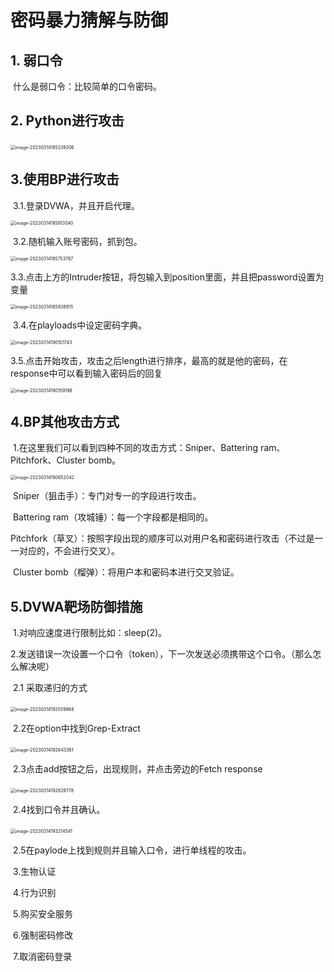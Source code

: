 # 密码暴力猜解与防御

  ## 	1. 弱口令

​			什么是弱口令：比较简单的口令密码。

##  	2. Python进行攻击		

​			<img src="C:\Users\DELL\AppData\Roaming\Typora\typora-user-images\image-20230314185339206.png" alt="image-20230314185339206" style="zoom:50%;" /> 

## 	3.使用BP进行攻击

​			3.1.登录DVWA，并且开启代理。

<img src="C:\Users\DELL\AppData\Roaming\Typora\typora-user-images\image-20230314185813540.png" alt="image-20230314185813540" style="zoom:50%;" />

​			3.2.随机输入账号密码，抓到包。

<img src="C:\Users\DELL\AppData\Roaming\Typora\typora-user-images\image-20230314185753767.png" alt="image-20230314185753767" style="zoom:50%;" />

​			3.3.点击上方的Intruder按钮，将包输入到position里面，并且把password设置为变量

<img src="C:\Users\DELL\AppData\Roaming\Typora\typora-user-images\image-20230314185938915.png" alt="image-20230314185938915" style="zoom:50%;" />

​			3.4.在playloads中设定密码字典。

<img src="C:\Users\DELL\AppData\Roaming\Typora\typora-user-images\image-20230314190101743.png" alt="image-20230314190101743" style="zoom:50%;" />

​				3.5.点击开始攻击，攻击之后length进行排序，最高的就是他的密码，在response中可以看到输入密码后的回复

<img src="C:\Users\DELL\AppData\Roaming\Typora\typora-user-images\image-20230314190159198.png" alt="image-20230314190159198" style="zoom:50%;" />

## 	4.BP其他攻击方式

​			1.在这里我们可以看到四种不同的攻击方式：Sniper、Battering ram、Pitchfork、Cluster bomb。

<img src="C:\Users\DELL\AppData\Roaming\Typora\typora-user-images\image-20230314190652042.png" alt="image-20230314190652042" style="zoom:50%;" />

​			Sniper（狙击手）：专门对专一的字段进行攻击。

​			Battering ram（攻城锤）：每一个字段都是相同的。

​			Pitchfork（草叉）：按照字段出现的顺序可以对用户名和密码进行攻击（不过是一一对应的，不会进行交叉）。

​			Cluster bomb（榴弹）：将用户本和密码本进行交叉验证。

## 5.DVWA靶场防御措施

​			1.对响应速度进行限制比如：sleep(2)。

​			2.发送错误一次设置一个口令（token），下一次发送必须携带这个口令。（那么怎么解决呢）

​					2.1 采取递归的方式

​    			<img src="C:\Users\DELL\AppData\Roaming\Typora\typora-user-images\image-20230314192559968.png" alt="image-20230314192559968" style="zoom:50%;" />

​					2.2在option中找到Grep-Extract

​				<img src="C:\Users\DELL\AppData\Roaming\Typora\typora-user-images\image-20230314192843381.png" alt="image-20230314192843381" style="zoom:50%;" />

​					2.3点击add按钮之后，出现规则，并点击旁边的Fetch response

​							<img src="C:\Users\DELL\AppData\Roaming\Typora\typora-user-images\image-20230314192928778.png" alt="image-20230314192928778" style="zoom:50%;" />

​					2.4找到口令并且确认。

​							<img src="C:\Users\DELL\AppData\Roaming\Typora\typora-user-images\image-20230314193214541.png" alt="image-20230314193214541" style="zoom:50%;" />

​					2.5在paylode上找到规则并且输入口令，进行单线程的攻击。

​				3.生物认证

​				4.行为识别

​				5.购买安全服务

​				6.强制密码修改

​				7.取消密码登录



​				